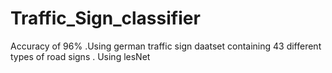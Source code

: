 # Traffic_Sign_classifier
Accuracy of 96% .Using german traffic sign daatset containing 43 different types of road signs . Using lesNet 
